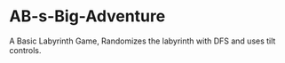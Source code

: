 # AB-s-Big-Adventure

A Basic Labyrinth Game, Randomizes the labyrinth with DFS and uses tilt controls. 
